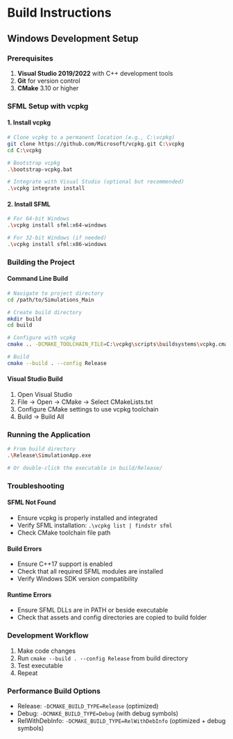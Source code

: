 # Build Instructions

## Windows Development Setup

### Prerequisites
1. **Visual Studio 2019/2022** with C++ development tools
2. **Git** for version control
3. **CMake** 3.10 or higher

### SFML Setup with vcpkg

#### 1. Install vcpkg
```bash
# Clone vcpkg to a permanent location (e.g., C:\vcpkg)
git clone https://github.com/Microsoft/vcpkg.git C:\vcpkg
cd C:\vcpkg

# Bootstrap vcpkg
.\bootstrap-vcpkg.bat

# Integrate with Visual Studio (optional but recommended)
.\vcpkg integrate install
```

#### 2. Install SFML
```bash
# For 64-bit Windows
.\vcpkg install sfml:x64-windows

# For 32-bit Windows (if needed)
.\vcpkg install sfml:x86-windows
```

### Building the Project

#### Command Line Build
```bash
# Navigate to project directory
cd /path/to/Simulations_Main

# Create build directory
mkdir build
cd build

# Configure with vcpkg
cmake .. -DCMAKE_TOOLCHAIN_FILE=C:\vcpkg\scripts\buildsystems\vcpkg.cmake -DCMAKE_BUILD_TYPE=Release

# Build
cmake --build . --config Release
```

#### Visual Studio Build
1. Open Visual Studio
2. File → Open → CMake → Select CMakeLists.txt
3. Configure CMake settings to use vcpkg toolchain
4. Build → Build All

### Running the Application
```bash
# From build directory
.\Release\SimulationApp.exe

# Or double-click the executable in build/Release/
```

### Troubleshooting

#### SFML Not Found
- Ensure vcpkg is properly installed and integrated
- Verify SFML installation: `.\vcpkg list | findstr sfml`
- Check CMake toolchain file path

#### Build Errors
- Ensure C++17 support is enabled
- Check that all required SFML modules are installed
- Verify Windows SDK version compatibility

#### Runtime Errors
- Ensure SFML DLLs are in PATH or beside executable
- Check that assets and config directories are copied to build folder

### Development Workflow
1. Make code changes
2. Run `cmake --build . --config Release` from build directory
3. Test executable
4. Repeat

### Performance Build Options
- Release: `-DCMAKE_BUILD_TYPE=Release` (optimized)
- Debug: `-DCMAKE_BUILD_TYPE=Debug` (with debug symbols)
- RelWithDebInfo: `-DCMAKE_BUILD_TYPE=RelWithDebInfo` (optimized + debug symbols)